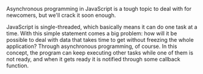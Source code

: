 Asynchronous programming in JavaScript is a tough topic to deal with for newcomers, but we'll crack it soon enough.

JavaScript is single-threaded, which basically means it can do one task at a time. With this simple statement comes a big problem: how will it be possible to deal with data that takes time to get without freezing the whole application? Through asynchronous programming, of course. In this concept, the program can keep executing other tasks while one of them is not ready, and when it gets ready it is notified through some callback function.